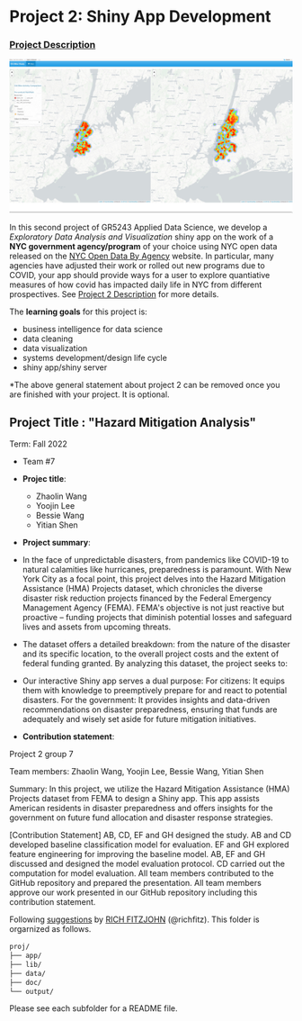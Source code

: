 # Project 2: Shiny App Development

### [Project Description](doc/project2_desc.md)

![screenshot](doc/figs/map.jpg)

In this second project of GR5243 Applied Data Science, we develop a *Exploratory Data Analysis and Visualization* shiny app on the work of a **NYC government agency/program** of your choice using NYC open data released on the [NYC Open Data By Agency](https://opendata.cityofnewyork.us/data/) website. In particular, many agencies have adjusted their work or rolled out new programs due to COVID, your app should provide ways for a user to explore quantiative measures of how covid has impacted daily life in NYC from different prospectives. See [Project 2 Description](doc/project2_desc.md) for more details.  

The **learning goals** for this project is:

- business intelligence for data science
- data cleaning
- data visualization
- systems development/design life cycle
- shiny app/shiny server

*The above general statement about project 2 can be removed once you are finished with your project. It is optional.

## Project Title : "Hazard Mitigation Analysis"
Term: Fall 2022

+ Team #7
+ **Projec title**: 
	+ Zhaolin Wang
	+ Yoojin Lee
	+ Bessie Wang
	+ Yitian Shen

+ **Project summary**:
+ In the face of unpredictable disasters, from pandemics like COVID-19 to natural calamities like hurricanes, preparedness is paramount. With New York City as a focal point, this project delves into the Hazard Mitigation Assistance (HMA) Projects dataset, which chronicles the diverse disaster risk reduction projects financed by the Federal Emergency Management Agency (FEMA). FEMA's objective is not just reactive but proactive – funding projects that diminish potential losses and safeguard lives and assets from upcoming threats.

+ The dataset offers a detailed breakdown: from the nature of the disaster and its specific location, to the overall project costs and the extent of federal funding granted. By analyzing this dataset, the project seeks to:
  
+ Our interactive Shiny app serves a dual purpose:
For citizens: It equips them with knowledge to preemptively prepare for and react to potential disasters.
For the government: It provides insights and data-driven recommendations on disaster preparedness, ensuring that funds are adequately and wisely set aside for future mitigation initiatives.

+ **Contribution statement**:

Project 2 group 7

Team members: Zhaolin Wang, Yoojin Lee, Bessie Wang, Yitian Shen

Summary: In this project, we utilize the Hazard Mitigation Assistance (HMA) Projects dataset from FEMA to design a Shiny app. This app assists American residents in disaster preparedness and offers insights for the government on future fund allocation and disaster response strategies.

[Contribution Statement] AB, CD, EF and GH designed the study. AB and CD developed baseline classification model for evaluation. EF and GH explored feature engineering for improving the baseline model. AB, EF and GH discussed and designed the model evaluation protocol. CD carried out the computation for model evaluation. All team members contributed to the GitHub repository and prepared the presentation. All team members approve our work presented in our GitHub repository including this contribution statement.

Following [suggestions](http://nicercode.github.io/blog/2013-04-05-projects/) by [RICH FITZJOHN](http://nicercode.github.io/about/#Team) (@richfitz). This folder is orgarnized as follows.

```
proj/
├── app/
├── lib/
├── data/
├── doc/
└── output/
```

Please see each subfolder for a README file.

